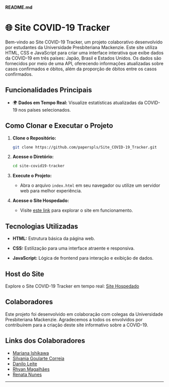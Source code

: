 **README.md**

# 🌐 Site COVID-19 Tracker

Bem-vindo ao Site COVID-19 Tracker, um projeto colaborativo desenvolvido por estudantes da Universidade Presbiteriana Mackenzie. Este site utiliza HTML, CSS e JavaScript para criar uma interface interativa que exibe dados da COVID-19 em três países: Japão, Brasil e Estados Unidos. Os dados são fornecidos por meio de uma API, oferecendo informações atualizadas sobre casos confirmados e óbitos, além da proporção de óbitos entre os casos confirmados.

## Funcionalidades Principais

- 🌍 **Dados em Tempo Real:** Visualize estatísticas atualizadas da COVID-19 nos países selecionados.

## Como Clonar e Executar o Projeto

1. **Clone o Repositório:**
    ```bash
    git clone https://github.com/paperspls/Site_COVID-19_Tracker.git
    ```

2. **Acesse o Diretório:**
    ```bash
    cd site-covid19-tracker
    ```

3. **Execute o Projeto:**
    - Abra o arquivo `index.html` em seu navegador ou utilize um servidor web para melhor experiência.

4. **Acesse o Site Hospedado:**
    - Visite [este link](https://paperspls.github.io/Site_COVID-19_Tracker/) para explorar o site em funcionamento.

## Tecnologias Utilizadas

- **HTML:** Estrutura básica da página web.
  
- **CSS:** Estilização para uma interface atraente e responsiva.

- **JavaScript:** Lógica de frontend para interação e exibição de dados.

## Host do Site

Explore o Site COVID-19 Tracker em tempo real: [Site Hospedado](https://paperspls.github.io/Site_COVID-19_Tracker/)

## Colaboradores

Este projeto foi desenvolvido em colaboração com colegas da Universidade Presbiteriana Mackenzie. Agradecemos a todos os envolvidos por contribuírem para a criação deste site informativo sobre a COVID-19.

## Links dos Colaboradores

- [Mariana Ishikawa](https://github.com/tsukishikawa)
- [Silvania Goularte Correia](https://github.com/silvaniacorreia)
- [Danilo Leite](https://github.com/DDanDev)
- [Rhyan Magalhães](https://github.com/paperspls)
- [Renata Nunes](https://github.com/Renehx)

---
